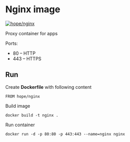 # Nginx image

[![hope/nginx](https://img.shields.io/badge/docker-hope/nginx-brightgreen.svg)](https://hub.docker.com/r/hope/nginx/)

Proxy container for apps

Ports: 

* 80  – HTTP
* 443 – HTTPS

## Run

Create __Dockerfile__ with following content

    FROM hope/nginx
    
Build image

    docker build -t nginx .
      
Run container

    docker run -d -p 80:80 -p 443:443 --name=nginx nginx
